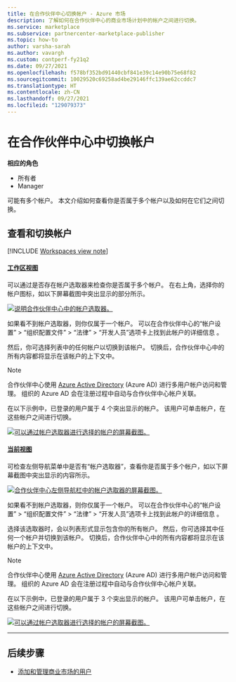 ```yaml
---
title: 在合作伙伴中心切换帐户 - Azure 市场
description: 了解如何在合作伙伴中心的商业市场计划中的帐户之间进行切换。
ms.service: marketplace
ms.subservice: partnercenter-marketplace-publisher
ms.topic: how-to
author: varsha-sarah
ms.author: vavargh
ms.custom: contperf-fy21q2
ms.date: 09/27/2021
ms.openlocfilehash: f578bf352bd91440cbf841e39c14e90b75e68f82
ms.sourcegitcommit: 10029520c69258ad4be29146ffc139ae62ccddc7
ms.translationtype: HT
ms.contentlocale: zh-CN
ms.lasthandoff: 09/27/2021
ms.locfileid: "129079373"
---
```

# <a name="switch-accounts-in-partner-center"></a>在合作伙伴中心中切换帐户

**相应的角色**

- 所有者
- Manager

可能有多个帐户。 本文介绍如何查看你是否属于多个帐户以及如何在它们之间切换。

## <a name="view-and-switch-accounts"></a>查看和切换帐户

[!INCLUDE [Workspaces view note](./includes/preview-interface.md)]

#### <a name="workspaces-view"></a>[工作区视图](#tab/workspaces-view)

可以通过是否存在帐户选取器来检查你是否属于多个帐户。 在右上角，选择你的帐户图标，如以下屏幕截图中突出显示的部分所示。

[![说明合作伙伴中心中的帐户选取器。](./media/manage-accounts/account-picker-workspaces.png)](./media/manage-accounts/account-picker-workspaces.png#lightbox)

如果看不到帐户选取器，则你仅属于一个帐户。 可以在合作伙伴中心的“帐户设置” > “组织配置文件” > “法律” > “开发人员”选项卡上找到此帐户的详细信息   。

然后，你可选择列表中的任何帐户以切换到该帐户。 切换后，合作伙伴中心中的所有内容都将显示在该帐户的上下文中。

> [!NOTE]
> 合作伙伴中心使用 [Azure Active Directory](../active-directory/fundamentals/active-directory-whatis.md) (Azure AD) 进行多用户帐户访问和管理。 组织的 Azure AD 会在注册过程中自动与合作伙伴中心帐户关联。

在以下示例中，已登录的用户属于 4 个突出显示的帐户。 该用户可单击帐户，在这些帐户之间进行切换。

[![可以通过帐户选取器进行选择的帐户的屏幕截图。](./media/manage-accounts/account-picker-two-workspaces.png)](./media/manage-accounts/account-picker-two-workspaces.png#lightbox)

#### <a name="current-view"></a>[当前视图](#tab/current-view)

可检查左侧导航菜单中是否有“帐户选取器”，查看你是否属于多个帐户，如以下屏幕截图中突出显示的内容所示。

[![合作伙伴中心左侧导航栏中的帐户选取器的屏幕截图。](./media/manage-accounts/account-picker.png)](./media/manage-accounts/account-picker.png#lightbox)

如果看不到帐户选取器，则你仅属于一个帐户。 可以在合作伙伴中心的“帐户设置” > “组织配置文件” > “法律” > “开发人员”选项卡上找到此帐户的详细信息   。

选择该选取器时，会以列表形式显示包含你的所有帐户。 然后，你可选择其中任何一个帐户并切换到该帐户。 切换后，合作伙伴中心中的所有内容都将显示在该帐户的上下文中。

> [!NOTE]
> 合作伙伴中心使用 [Azure Active Directory](../active-directory/fundamentals/active-directory-whatis.md) (Azure AD) 进行多用户帐户访问和管理。 组织的 Azure AD 会在注册过程中自动与合作伙伴中心帐户关联。

在以下示例中，已登录的用户属于 3 个突出显示的帐户。 该用户可单击帐户，在这些帐户之间进行切换。

[![可以通过帐户选取器进行选择的帐户的屏幕截图。](./media/manage-accounts/account-picker-two.png)](./media/manage-accounts/account-picker-two.png#lightbox)

---

## <a name="next-steps"></a>后续步骤

- [添加和管理商业市场的用户](add-manage-users.md)
